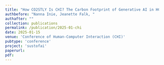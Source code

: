 ```yaml
---
title: "How CO2STLY Is CHI? The Carbon Footprint of Generative AI in HCI Research and What We Should Do About It"
authbefore: "Nanna Inie, Jeanette Falk, " 
authafter: ""
collection: publications
permalink: /publication/2025-01-chi
date: 2025-01-15
venue: 'Conference of Human-Computer Interaction (CHI)'
pubtype: 'conference'
project: 'sustofai'
paperurl: 
pdf: 
---
```

